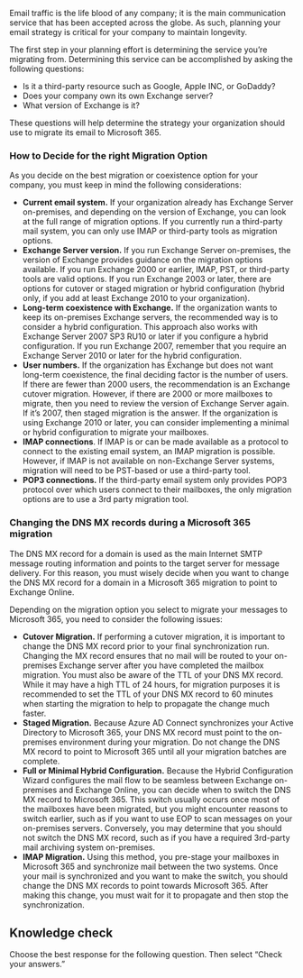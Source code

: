 Email traffic is the life blood of any company; it is the main communication service that has been accepted across the globe. As such, planning your email strategy is critical for your company to maintain longevity.

The first step in your planning effort is determining the service you’re migrating from. Determining this service can be accomplished by asking the following questions:

 *  Is it a third-party resource such as Google, Apple INC, or GoDaddy?
 *  Does your company own its own Exchange server?
 *  What version of Exchange is it?

These questions will help determine the strategy your organization should use to migrate its email to Microsoft 365.

### How to Decide for the right Migration Option

As you decide on the best migration or coexistence option for your company, you must keep in mind the following considerations:

 *  **Current email system.** If your organization already has Exchange Server on-premises, and depending on the version of Exchange, you can look at the full range of migration options. If you currently run a third-party mail system, you can only use IMAP or third-party tools as migration options.
 *  **Exchange Server version.** If you run Exchange Server on-premises, the version of Exchange provides guidance on the migration options available. If you run Exchange 2000 or earlier, IMAP, PST, or third-party tools are valid options. If you run Exchange 2003 or later, there are options for cutover or staged migration or hybrid configuration (hybrid only, if you add at least Exchange 2010 to your organization).
 *  **Long-term coexistence with Exchange.** If the organization wants to keep its on-premises Exchange servers, the recommended way is to consider a hybrid configuration. This approach also works with Exchange Server 2007 SP3 RU10 or later if you configure a hybrid configuration. If you run Exchange 2007, remember that you require an Exchange Server 2010 or later for the hybrid configuration.
 *  **User numbers.** If the organization has Exchange but does not want long-term coexistence, the final deciding factor is the number of users. If there are fewer than 2000 users, the recommendation is an Exchange cutover migration. However, if there are 2000 or more mailboxes to migrate, then you need to review the version of Exchange Server again. If it’s 2007, then staged migration is the answer. If the organization is using Exchange 2010 or later, you can consider implementing a minimal or hybrid configuration to migrate your mailboxes.
 *  **IMAP connections**. If IMAP is or can be made available as a protocol to connect to the existing email system, an IMAP migration is possible. However, if IMAP is not available on non-Exchange Server systems, migration will need to be PST-based or use a third-party tool.
 *  **POP3 connections.** If the third-party email system only provides POP3 protocol over which users connect to their mailboxes, the only migration options are to use a 3rd party migration tool.

### Changing the DNS MX records during a Microsoft 365 migration

The DNS MX record for a domain is used as the main Internet SMTP message routing information and points to the target server for message delivery. For this reason, you must wisely decide when you want to change the DNS MX record for a domain in a Microsoft 365 migration to point to Exchange Online.

Depending on the migration option you select to migrate your messages to Microsoft 365, you need to consider the following issues:

 *  **Cutover Migration.** If performing a cutover migration, it is important to change the DNS MX record prior to your final synchronization run. Changing the MX record ensures that no mail will be routed to your on-premises Exchange server after you have completed the mailbox migration. You must also be aware of the TTL of your DNS MX record. While it may have a high TTL of 24 hours, for migration purposes it is recommended to set the TTL of your DNS MX record to 60 minutes when starting the migration to help to propagate the change much faster.
 *  **Staged Migration.** Because Azure AD Connect synchronizes your Active Directory to Microsoft 365, your DNS MX record must point to the on-premises environment during your migration. Do not change the DNS MX record to point to Microsoft 365 until all your migration batches are complete.
 *  **Full or Minimal Hybrid Configuration.** Because the Hybrid Configuration Wizard configures the mail flow to be seamless between Exchange on-premises and Exchange Online, you can decide when to switch the DNS MX record to Microsoft 365. This switch usually occurs once most of the mailboxes have been migrated, but you might encounter reasons to switch earlier, such as if you want to use EOP to scan messages on your on-premises servers. Conversely, you may determine that you should not switch the DNS MX record, such as if you have a required 3rd-party mail archiving system on-premises.
 *  **IMAP Migration.** Using this method, you pre-stage your mailboxes in Microsoft 365 and synchronize mail between the two systems. Once your mail is synchronized and you want to make the switch, you should change the DNS MX records to point towards Microsoft 365. After making this change, you must wait for it to propagate and then stop the synchronization.

## Knowledge check

Choose the best response for the following question. Then select “Check your answers.”